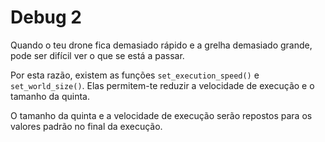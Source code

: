 # Debug 2
Quando o teu drone fica demasiado rápido e a grelha demasiado grande, pode ser difícil ver o que se está a passar.

Por esta razão, existem as funções `set_execution_speed()` e `set_world_size()`.
Elas permitem-te reduzir a velocidade de execução e o tamanho da quinta.

O tamanho da quinta e a velocidade de execução serão repostos para os valores padrão no final da execução.